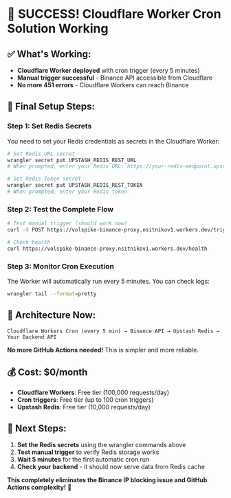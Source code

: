 # 🎉 SUCCESS! Cloudflare Worker Cron Solution Working

## ✅ What's Working:
- **Cloudflare Worker deployed** with cron trigger (every 5 minutes)
- **Manual trigger successful** - Binance API accessible from Cloudflare
- **No more 451 errors** - Cloudflare Workers can reach Binance

## 🔧 Final Setup Steps:

### Step 1: Set Redis Secrets
You need to set your Redis credentials as secrets in the Cloudflare Worker:

```bash
# Set Redis URL secret
wrangler secret put UPSTASH_REDIS_REST_URL
# When prompted, enter your Redis URL: https://your-redis-endpoint.upstash.io

# Set Redis Token secret  
wrangler secret put UPSTASH_REDIS_REST_TOKEN
# When prompted, enter your Redis token
```

### Step 2: Test the Complete Flow
```bash
# Test manual trigger (should work now)
curl -X POST https://volspike-binance-proxy.nsitnikov1.workers.dev/trigger

# Check health
curl https://volspike-binance-proxy.nsitnikov1.workers.dev/health
```

### Step 3: Monitor Cron Execution
The Worker will automatically run every 5 minutes. You can check logs:

```bash
wrangler tail --format=pretty
```

## 🎯 Architecture Now:
```
Cloudflare Workers Cron (every 5 min) → Binance API → Upstash Redis → Your Backend API
```

**No more GitHub Actions needed!** This is simpler and more reliable.

## 💰 Cost: $0/month
- **Cloudflare Workers**: Free tier (100,000 requests/day)
- **Cron triggers**: Free tier (up to 100 cron triggers)
- **Upstash Redis**: Free tier (10,000 requests/day)

## 🚀 Next Steps:
1. **Set the Redis secrets** using the wrangler commands above
2. **Test manual trigger** to verify Redis storage works
3. **Wait 5 minutes** for the first automatic cron run
4. **Check your backend** - it should now serve data from Redis cache

**This completely eliminates the Binance IP blocking issue and GitHub Actions complexity!** 🎉
